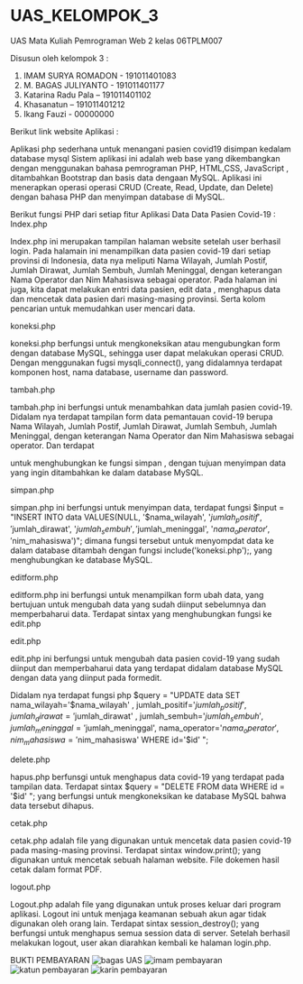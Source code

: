 # UAS_KELOMPOK_3
UAS Mata Kuliah Pemrograman Web 2 
kelas 06TPLM007

Disusun oleh kelompok 3 :
1. IMAM SURYA ROMADON - 191011401083
2. M. BAGAS JULIYANTO - 191011401177
3. Katarina Radu Pala – 191011401102
4. Khasanatun – 191011401212
5. Ikang Fauzi - 00000000

Berikut link website Aplikasi : 


Aplikasi php sederhana untuk menangani pasien covid19 disimpan kedalam database mysql
Sistem aplikasi ini adalah web base yang dikembangkan dengan menggunakan bahasa pemrograman PHP, HTML,CSS, JavaScript , ditambahkan  Bootstrap dan basis data dengaan MySQL. 
Aplikasi ini menerapkan operasi operasi CRUD (Create, Read, Update, dan Delete) dengan bahasa PHP dan menyimpan database di MySQL.

Berikut fungsi PHP dari setiap fitur Aplikasi Data Data Pasien Covid-19 :
Index.php

Index.php ini merupakan tampilan halaman website setelah user berhasil login. Pada halamain ini menampilkan data pasien covid-19 dari setiap provinsi di Indonesia, 
data nya meliputi Nama Wilayah, Jumlah Postif, Jumlah  Dirawat, Jumlah Sembuh, Jumlah Meninggal, dengan keterangan Nama Operator dan Nim Mahasiswa sebagai operator.
Pada halaman ini juga, kita dapat melakukan entri data pasien, edit data , menghapus data dan mencetak data pasien dari masing-masing provinsi. 
Serta kolom pencarian untuk memudahkan user mencari data.

koneksi.php

koneksi.php berfungsi untuk mengkoneksikan atau mengubungkan form dengan database MySQL, 
sehingga user dapat melakukan operasi CRUD. Dengan menggunakan fugsi mysqli_connect(), yang didalamnya terdapat komponen host, nama database, username dan password.

tambah.php

tambah.php ini berfungsi untuk menambahkan data jumlah pasien covid-19. Didalam nya terdapat tampilan form data pemantauan covid-19 berupa Nama Wilayah, Jumlah Postif, Jumlah  Dirawat, Jumlah Sembuh, Jumlah Meninggal, dengan keterangan Nama Operator dan Nim Mahasiswa sebagai operator. 
Dan terdapat  <form method="post" action="simpan.php" > untuk menghubungkan ke fungsi simpan , dengan tujuan menyimpan data yang ingin ditambahkan ke dalam database MySQL.
 
simpan.php
 
simpan.php ini berfungsi untuk menyimpan data, terdapat fungsi $input = "INSERT INTO data VALUES(NULL, '$nama_wilayah', '$jumlah_positif', '$jumlah_dirawat', '$jumlah_sembuh', '$jumlah_meninggal', '$nama_operator', '$nim_mahasiswa')";
dimana fungsi tersebut untuk menyompdat data ke dalam database ditambah dengan fungsi  include('koneksi.php');, yang menghubungkan ke database MySQL.

editform.php
 
editform.php ini berfungsi untuk menampilkan form ubah data, yang bertujuan untuk mengubah data yang sudah diinput  sebelumnya dan memperbaharui data. Terdapat sintax <form method="get" action="edit.php"> yang menghubungkan fungsi ke edit.php

edit.php
 
edit.php ini berfungsi untuk mengubah data pasien covid-19 yang sudah diinput dan memperbaharui data yang terdapat didalam database MySQL dengan data yang diinput pada formedit. 
 
Didalam nya terdapat fungsi php $query = "UPDATE data SET nama_wilayah='$nama_wilayah' , jumlah_positif='$jumlah_positif' , jumlah_dirawat='$jumlah_dirawat' , jumlah_sembuh='$jumlah_sembuh', jumlah_meninggal='$jumlah_meninggal', nama_operator='$nama_operator', nim_mahasiswa='$nim_mahasiswa' WHERE id='$id' ";

delete.php
 
hapus.php berfunsgi untuk menghapus data covid-19 yang terdapat pada tampilan data. Terdapat sintax $query = "DELETE FROM data WHERE id = '$id' "; yang berfungsi untuk mengkoneksikan ke database MySQL bahwa data tersebut dihapus.

cetak.php
 
cetak.php adalah file yang digunakan untuk mencetak data pasien covid-19 pada masing-masing provinsi. Terdapat sintax window.print(); yang digunakan untuk mencetak sebuah halaman website. File dokemen hasil cetak dalam format PDF.

logout.php
 
Logout.php adalah file yang digunakan untuk proses keluar dari program aplikasi. Logout ini untuk menjaga keamanan sebuah akun agar tidak digunakan oleh orang lain. Terdapat sintax session_destroy(); yang berfungsi untuk  menghapus semua session data di server. 
Setelah berhasil melakukan logout, user akan diarahkan kembali ke halaman login.php.

BUKTI PEMBAYARAN
![bagas UAS](https://user-images.githubusercontent.com/103942647/177918729-0391f005-4103-4983-9b2e-0658d15adb09.png)
![imam pembayaran](https://user-images.githubusercontent.com/103942647/177918734-5aa337fc-df72-4541-a394-e75241a75568.png)
![katun pembayaran](https://user-images.githubusercontent.com/103942647/177918724-13258909-25eb-468d-a97d-6217259c40b2.jpg)
![karin pembayaran](https://user-images.githubusercontent.com/103942647/177918736-4be47483-f8ec-4113-a079-843b480b5f6b.jpg)


